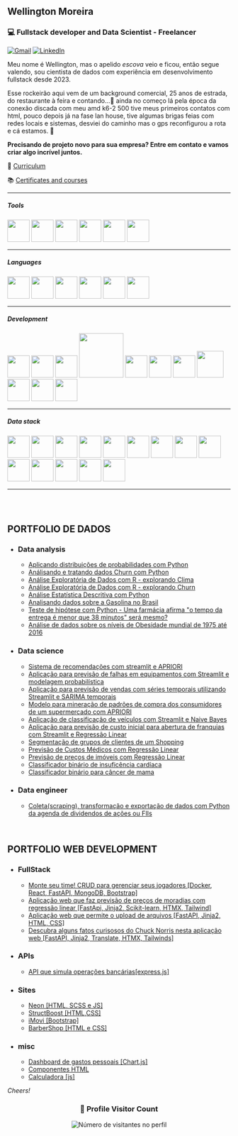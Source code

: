 ## Wellington Moreira
### 💻 Fullstack developer and Data Scientist - Freelancer <br/>

<p align="left">
  <a href="mailto:wmoreira.ds@gmail.com" title="Gmail">
  <img src="https://img.shields.io/badge/-Gmail-FF0000?style=flat-square&labelColor=FF0000&logo=gmail&logoColor=white&link=wmoreira.ds@gmail.com" alt="Gmail"/></a>
  <a href="https://www.linkedin.com/in/wellington-moreira-santos" title="LinkedIn">
  <img src="https://img.shields.io/badge/-Linkedin-0e76a8?style=flat-square&logo=Linkedin&logoColor=white&link=https://www.linkedin.com/in/wellington-moreira-santos/" alt="LinkedIn"/></a>
</p>

Meu nome é Wellington, mas o apelido *escova* veio e ficou, então segue valendo, sou cientista de dados com experiência em desenvolvimento fullstack desde 2023.

Esse rockeirão aqui vem de um background comercial, 25 anos de estrada, do restaurante à feira e contando...🤘 ainda no começo lá pela época da conexão discada com meu amd k6-2 500 tive meus primeiros contatos com html, pouco depois já na fase lan house, tive algumas brigas feias com redes locais e sistemas, desviei do caminho mas o gps reconfigurou a rota e cá estamos. 🫡

**Precisando de projeto novo para sua empresa? Entre em contato e vamos criar algo incrível juntos.**


<p align=''>📌
    <a href='./2024-10.pdf'>Curriculum</a>
</p>
<p align=''>📚 
    <a href='https://drive.google.com/drive/folders/1wT1GYNCQanGvzCATBB14I7zMopy7Cbrm'>Certificates and courses</a>
</p>

---

##### Tools
<div>
    <img src='https://icongr.am/devicon/windows8-original.svg?size=128&color=currentColor' width=50/>
    <img src='https://icongr.am/devicon/linux-original.svg?size=128&color=currentColor' width=50/> 
    <img src='https://icon.icepanel.io/Technology/svg/Powershell.svg' width=50/>
    <img src='https://icon.icepanel.io/Technology/svg/Visual-Studio-Code-%28VS-Code%29.svg' width=50/>
    <img src='https://img.icons8.com/?size=100&id=13664&format=png&color=000000' width=50/>
    <img src='https://icongr.am/devicon/docker-original-wordmark.svg?size=128&color=currentColor' width=50/>
 
</div>

---

##### Languages
<div>
 <img src='https://img.icons8.com/?size=100&id=CLvQeiwFpit4&format=png&color=000000' width=50/>
 <img src='https://img.icons8.com/?size=100&id=13441&format=png&color=000000' width=50/>
 <img src='https://img.icons8.com/?size=100&id=20909&format=png&color=000000' width=50/>
 <img src='https://img.icons8.com/?size=100&id=21278&format=png&color=000000' width=50/>
 <img src='https://img.icons8.com/?size=100&id=PXTY4q2Sq2lG&format=png&color=000000' width=50/>
 <img src='https://www.svgrepo.com/show/331760/sql-database-generic.svg' width=50/>
</div>

---

##### Development
<div>
    <img src='https://icon.icepanel.io/Technology/svg/Bootstrap.svg' width=50/>
    <img src='https://img.icons8.com/?size=100&id=4PiNHtUJVbLs&format=png&color=000000' width=50/>
    <img src='https://img.icons8.com/?size=100&id=QBqFNfPPB2Kx&format=png&color=000000' width=50/>    
    <img src='https://upload.wikimedia.org/wikipedia/commons/6/61/Htmx_Logo.png' width=100/>
    <img src='https://icongr.am/devicon/react-original.svg?size=128&color=673ab7' width=50/>
    <img src='https://img.icons8.com/?size=100&id=puL87ypQPxxr&format=png&color=000000' width=50/>
    <img src='https://w.wol.ph/wp-content/uploads/2014/01/jinja2.png' width=50/>
    <img src='https://img.icons8.com/?size=100&id=MHcMYTljfKOr&format=png&color=000000' width=60/>
    <img src='https://icon.icepanel.io/Technology/svg/FastAPI.svg' width=50/>
    <img src='https://img.icons8.com/?size=100&id=PZQVBAxaueDJ&format=png&color=000000' width=50/>
    <img src='https://icon.icepanel.io/Technology/svg/Streamlit.svg' width=50/>
</div>

---

##### Data stack
<div>
    <img src='https://img.icons8.com/?size=100&id=J0SgMWzAxqFj&format=png&color=000000' width=50/>
    <img src='https://img.icons8.com/?size=100&id=lOqoeP2Zy02f&format=png&color=000000' width=50/>
    <img src='https://www.svgrepo.com/show/223056/sheets-sheet.svg' width=50/>
    <img src='https://img.icons8.com/?size=100&id=Ny0t2MYrJ70p&format=png&color=000000' width=50/>
    <img src='https://icon.icepanel.io/Technology/svg/SQLAlchemy.svg' width=50/>
    <img src='https://img.icons8.com/?size=100&id=xSkewUSqtErH&format=png&color=000000' width=50/>
    <img src='https://icon.icepanel.io/Technology/svg/scikit-learn.svg' width=50/>
    <img src='https://img.icons8.com/?size=100&id=vR6XrZzQr1CN&format=png&color=000000' width=50/>
    <img src='https://img.icons8.com/?size=100&id=38561&format=png&color=000000' width=50/>
    <img src='https://icon.icepanel.io/Technology/svg/SQLite.svg' width=50/>
    <img src='https://icon.icepanel.io/Technology/svg/MongoDB.svg' width=50/>
    <img src='https://icon.icepanel.io/Technology/svg/Matplotlib.svg' width=50/>
    <img src='https://icon.icepanel.io/Technology/svg/Ploty.svg' width=50/>
    <img src='https://icon.icepanel.io/Technology/svg/Sequelize.svg' width=50/>
</div>

---
<!--
<br/><br/>
<p align='center'>
<img
   src="https://github-readme-stats.vercel.app/api/top-langs/?username=esscova&theme=dark&hide_border=false&include_all_commits=true&count_private=true&layout=compact"
   alt="Github Stats"/>
</p>
-->
<br/><br/>
## PORTFOLIO DE DADOS

- ### Data analysis

  - [Aplicando distribuições de probabilidades com Python](https://github.com/esscova/data-analysis/blob/main/notebooks/distribuicoes_de_probabilidade_%5Bpython%5D.ipynb)
  - [Análisando e tratando dados Churn com Python](https://github.com/esscova/data-analysis/blob/main/notebooks/eda-churn%5Bpython%5D.ipynb)
  - [Análise Exploratória de Dados com R - explorando Clima](https://github.com/esscova/data-analysis/blob/main/notebooks/eda-tempo%5BR%5D.ipynb)
  - [Análise Exploratória de Dados com R - explorando Churn](https://github.com/esscova/data-analysis/blob/main/notebooks/eda_R.ipynb)
  - [Análise Estatística Descritiva com Python](https://github.com/esscova/data-analysis/blob/main/notebooks/estatistica-python.ipynb)
  - [Analisando dados sobre a Gasolina no Brasil](https://github.com/esscova/data-analysis/blob/main/notebooks/gasolina-brasil.ipynb)
  - [Teste de hipótese com Python - Uma farmácia afirma "o tempo da entrega é menor que 38 minutos" será mesmo?](https://github.com/esscova/data-analysis/blob/main/notebooks/teste_de_hipotese-drogaria.ipynb)
  - [Análise de dados sobre os níveis de Obesidade mundial de 1975 até 2016](https://github.com/esscova/data-analysis/blob/main/notebooks/obesity.ipynb)
 
- ### Data science

    - [Sistema de recomendações com streamlit e APRIORI](https://github.com/esscova/data-science/tree/main/association_rules/sistema_recomendacoes)
    - [Aplicação para previsão de falhas em equipamentos com Streamlit e modelagem probabilística](https://github.com/esscova/data-science/tree/main/probabilistic/failure_probabilities)
    - [Aplicação para previsão de vendas com séries temporais utilizando Streamlit e SARIMA temporais](https://github.com/esscova/data-science/tree/main/time_series/milk_sales)
    - [Modelo para mineração de padrões de compra dos consumidores de um supermercado com APRIORI](https://github.com/esscova/data-science/tree/main/association_rules/grocieres)  
    - [Aplicação de classificação de veículos com Streamlit e Naive Bayes](https://github.com/esscova/data-science/blob/main/classification/vehicle_classifier) 
    - [Aplicação para previsão de custo inicial para abertura de franquias com Streamlit e Regressão Linear](https://github.com/esscova/data-science/blob/main/regression/franquia)
    - [Segmentação de grupos de clientes de um Shopping](https://github.com/esscova/data-science/blob/main/clustering/mall_customers) 
    - [Previsão de Custos Médicos com Regressão Linear](https://github.com/esscova/data-science/blob/main/regression/medical_cost)
    - [Previsão de preços de imóveis com Regressão Linear](https://github.com/esscova/data-science/blob/main/regression/boston_housing)
    - [Classificador binário de insuficência cardíaca](https://github.com/esscova/data-science/blob/main/classification/heart_failure)
    - [Classificador binário para câncer de mama](https://github.com/esscova/data-science/blob/main/classification/breast_cancer)

- ### Data engineer
    - [Coleta(scraping), transformação e exportação de dados com Python da agenda de dividendos de ações ou FIIs](https://github.com/esscova/data-engineering/tree/42fe85e7c3ce4a0d0a1056b04d7756a163597efb/agenda%20dividendos%20scrap)

<br/>

## PORTFOLIO WEB DEVELOPMENT
- ### FullStack
    - [Monte seu time! CRUD para gerenciar seus jogadores [Docker, React, FastAPI, MongoDB, Bootstrap]](https://github.com/esscova/web/tree/main/webApp-times%5Bdocker-fastapi-react-mongo-bootstrap%5D)
    - [Aplicação web que faz previsão de preços de moradias com regressão linear [FastApi, Jinja2, Scikit-learn, HTMX, Tailwind]](https://github.com/esscova/web/tree/main/webApp-housing%5Bfastapi,jinja,htmx,scikit%5D)
    - [Aplicação web que permite o upload de arquivos [FastAPI, Jinja2, HTML, CSS]](https://github.com/esscova/web/tree/main/webApp-hw%5Bfastapi%5D)
    - [Descubra alguns fatos curisosos do Chuck Norris nesta aplicação web [FastAPI, Jinja2, Translate, HTMX, Tailwinds]](https://github.com/esscova/web/tree/main/webApp-cnorris%5Bfastapi-jinja-htmx-tailwind%5D)
- ### APIs  
    - [API que simula operações bancárias[express.js]](https://github.com/esscova/web/tree/main/api-CRUD-financas%5Bexp%5D)

- ### Sites
    - [Neon [HTML, SCSS e JS]](https://github.com/esscova/web/blob/main/site-neon%5Bscss%5D)
    - [StructBoost [HTML,CSS]](https://github.com/esscova/web/blob/main/site-structboost%5BHTML,CSS%5D)
    - [iMovi [Bootstrap]](https://github.com/esscova/web/blob/main/site-imov%5Bbootstrap%5D)
    - [BarberShop [HTML e CSS]](https://github.com/esscova/web/blob/main/site-barbershop)

- ### misc
    - [Dashboard de gastos pessoais [Chart.js]](https://github.com/esscova/web/tree/main/dashboard%5Bjs%5D)
    - [Componentes HTML](https://github.com/esscova/web/blob/main/componentes)
    - [Calculadora [js]](https://github.com/esscova/web/blob/main/app-calculadora%5Bjs%5D)

*Cheers!*

<div align="center">
  <h3><b>📍 Profile Visitor Count</b></h3>
</div>

<p align="center">
  <img
    src="https://profile-counter.glitch.me/esscova/count.svg"
    alt="Número de visitantes no perfil"
  />
</p>


<!--
 <p align='right'><a href='https://github.com/esscova/data-science'> Veja o repositório completo </a></p>
**Desenvolvimento web**

- [Dashboard com Chart.js](https://github.com/esscova/frontend/tree/main/dashboard-javascript) : Este projeto é um dashboard financeiro que exibe registros de entradas e saídas financeiras através de gráficos dinâmicos e uma tabela interativa. O objetivo é fornecer uma interface intuitiva para visualizar dados financeiros ao longo de meses e quadrimestres, com a capacidade de alternar entre tema claro e tema escuro.
- [Boston housing prediction](https://github.com/esscova/fullstack/tree/main/boston-housing-prediction-app) : Criei uma aplicação web de previsão de preços de moradias utilizando FastAPI e um modelo de Regressão Linear treinado com o conjunto de dados de Boston Housing. O projeto combina Machine Learning com uma interface dinâmica e responsiva, integrando htmx para melhorar a experiência do usuário, permitindo previsões em tempo real, sem recarregar a página!
- [Chuck Norris facts](https://github.com/esscova/fullstack/tree/main/chuck-norris-facts) : Aplicação FastAPI que mostra piadas aleatórias do Chuck Norris traduzidas para o português. Utiliza htmx para atualizações dinâmicas da página e Tailwind CSS para o estilo.
- [Aplicação web com FastAPI](https://github.com/esscova/fullstack/tree/main/app_fastapi) : Usar FastAPI com Jinja2 oferece diversas utilidades que melhoram o desenvolvimento de aplicações web, como: integração de templates, organização e flexibilidade.
- [Gerenciamento de jogadores](https://github.com/esscova/fullstack/tree/main/gerenciador_jogadores) : Bora montar um time? descubra nesta aplicação fullstack como FastAPI, MongoDB, React, Docker e outras ferramentas fazem a combinação perfeita para gerenciar sua equipe. 
- [API para gerenciar artigos e usuarios com autenticação JWT](https://github.com/esscova/backend/tree/main/fastapi/crud_usuarios_artigos_jwt) : Este projeto implementa uma API utilizando FastAPI, SQLAlchemy, SQLite assíncrono e Autenticação JWT para gerenciamento de artigos e usuários. O sistema permite operações de CRUD para os modelos de artigo e usuario, com autenticação e segurança integradas.
<p align='right'>
   <a href='https://github.com/esscova/frontend' target='_blank'>Frontend</a>
   <a href='https://github.com/esscova/backend' target='_blank'>Backend</a>
   <a href='https://github.com/esscova/fullstack' target='_blank'>Fullstack</a>
</p>





   -  : 
     <p align='right'><a href='https://github.com/esscova/data-analysis'> Veja o repositório completo</a></p>

<p align='right'><a href='https://github.com/esscova/data-engineering' target='_blank'> Veja o repositório completo </a></p>


## Contato
[![Gmail](https://img.shields.io/badge/Gmail-D14836?style=for-the-badge&logo=gmail&logoColor=white)](mailto:wmoreira.ds@gmail.com)
[![LinkedIn](https://img.shields.io/badge/linkedin-%230077B5.svg?style=for-the-badge&logo=linkedin&logoColor=white)](https://www.linkedin.com/in/wellington-moreira-santos/)
[![Facebook](https://img.shields.io/badge/Facebook-%231877F2.svg?style=for-the-badge&logo=Facebook&logoColor=white)](https://www.facebook.com/wellmoreiras)
[![Instagram](https://img.shields.io/badge/Instagram-%23E4405F.svg?style=for-the-badge&logo=Instagram&logoColor=white)](https://www.instagram.com/moreira.883/)
[![Telegram](https://img.shields.io/badge/Telegram-2CA5E0?style=for-the-badge&logo=telegram&logoColor=white)](https://t.me/wellington_moreira_santos)

  [Curriculum](./2024-10.pdf)

-->
